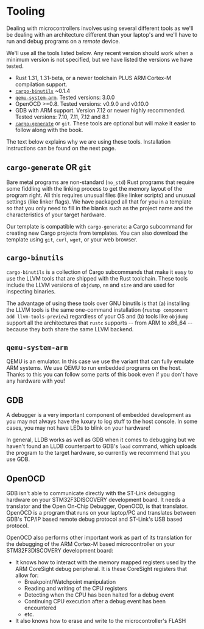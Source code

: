 # Tooling

Dealing with microcontrollers involves using several different tools as we'll be
dealing with an architecture different than your laptop's and we'll have to run
and debug programs on a *remote* device.

We'll use all the tools listed below. Any recent version should work when a
minimum version is not specified, but we have listed the versions we have
tested.

- Rust 1.31, 1.31-beta, or a newer toolchain PLUS ARM Cortex-M compilation
  support.
- [`cargo-binutils`](https://github.com/rust-embedded/cargo-binutils) ~0.1.4
- [`qemu-system-arm`](https://www.qemu.org/). Tested versions: 3.0.0
- OpenOCD >=0.8. Tested versions: v0.9.0 and v0.10.0
- GDB with ARM support. Version 7.12 or newer highly recommended. Tested
  versions: 7.10, 7.11, 7.12 and 8.1
- [`cargo-generate`](https://github.com/ashleygwilliams/cargo-generate) or `git`.
  These tools are optional but will make it easier to follow along with the book.

The text below explains why we are using these tools. Installation instructions
can be found on the next page.

## `cargo-generate` OR `git`

Bare metal programs are non-standard (`no_std`) Rust programs that require some
fiddling with the linking process to get the memory layout of the program
right. All this requires unusual files (like linker scripts) and unusual
settings (like linker flags). We have packaged all that for you in a template
so that you only need to fill in the blanks such as the project name and the
characteristics of your target hardware.

Our template is compatible with `cargo-generate`: a Cargo subcommand for
creating new Cargo projects from templates. You can also download the
template using `git`, `curl`, `wget`, or your web browser.

## `cargo-binutils`

`cargo-binutils` is a collection of Cargo subcommands that make it easy to use
the LLVM tools that are shipped with the Rust toolchain. These tools include the
LLVM versions of `objdump`, `nm` and `size` and are used for inspecting
binaries.

The advantage of using these tools over GNU binutils is that (a) installing the
LLVM tools is the same one-command installation (`rustup component add
llvm-tools-preview`) regardless of your OS and (b) tools like `objdump` support
all the architectures that `rustc` supports -- from ARM to x86_64 -- because
they both share the same LLVM backend.

## `qemu-system-arm`

QEMU is an emulator. In this case we use the variant that can fully emulate ARM
systems. We use QEMU to run embedded programs on the host. Thanks to this you
can follow some parts of this book even if you don't have any hardware with you!

## GDB

A debugger is a very important component of embedded development as you may not
always have the luxury to log stuff to the host console. In some cases, you may
not have LEDs to blink on your hardware!

In general, LLDB works as well as GDB when it comes to debugging but we haven't
found an LLDB counterpart to GDB's `load` command, which uploads the program to
the target hardware, so currently we recommend that you use GDB.

## OpenOCD

GDB isn't able to communicate directly with the ST-Link debugging hardware on
your STM32F3DISCOVERY development board. It needs a translator and the Open
On-Chip Debugger, OpenOCD, is that translator. OpenOCD is a program that runs
on your laptop/PC and translates between GDB's TCP/IP based remote debug
protocol and ST-Link's USB based protocol.

OpenOCD also performs other important work as part of its translation for the
debugging of the ARM Cortex-M based microcontroller on your STM32F3DISCOVERY
development board:
* It knows how to interact with the memory mapped registers used by the ARM
  CoreSight debug peripheral. It is these CoreSight registers that allow for:
  * Breakpoint/Watchpoint manipulation
  * Reading and writing of the CPU registers
  * Detecting when the CPU has been halted for a debug event
  * Continuing CPU execution after a debug event has been encountered
  * etc.
* It also knows how to erase and write to the microcontroller's FLASH
